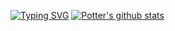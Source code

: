 [![Typing SVG](https://readme-typing-svg.demolab.com?font=Fira+Code&pause=1000&random=false&width=435&lines=%E4%B8%80%E6%97%A0%E6%89%80%E6%9C%89%E4%B8%8D%E5%A5%BD%E5%90%97+%E8%83%BD%E6%B2%A1%E6%9C%89%E7%9B%AE%E7%9A%84%E7%9A%84%E6%B4%BB%E7%9D%80%E4%B8%8D%E5%A5%BD%E5%90%97;%E4%B8%80%E8%B5%B7%E6%88%90%E4%B8%BA%E6%96%B0%E9%80%A0%E7%9A%84%E4%BA%BA)](https://git.io/typing-svg)
[![Potter's github stats](https://github-readme-stats.vercel.app/api?username=potterxu)](https://github.com/anuraghazra/github-readme-stats)
